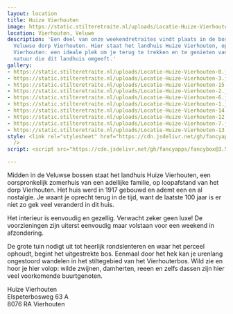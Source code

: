 ```yaml
---
layout: location
title: Huize Vierhouten
image: https://static.stilteretraite.nl/uploads/Locatie-Huize-Vierhouten-15.jpg
location: Vierhouten, Veluwe
description: 'Een deel van onze weekendretraites vindt plaats in de bossen nabij het
  Veluwse dorp Vierhouten. Hier staat het landhuis Huize Vierhouten, op landgoed Huize
  Vierhouten: een ideale plek om je terug te trekken en te genieten van de uitgestrekte
  natuur die dit landhuis omgeeft.'
gallery:
- https://static.stilteretraite.nl/uploads/Locatie-Huize-Vierhouten-0.jpg
- https://static.stilteretraite.nl/uploads/Locatie-Huize-Vierhouten-3.jpg
- https://static.stilteretraite.nl/uploads/Locatie-Huize-Vierhouten-15.jpg
- https://static.stilteretraite.nl/uploads/Locatie-Huize-Vierhouten-2.jpg
- https://static.stilteretraite.nl/uploads/Locatie-Huize-Vierhouten-6.jpg
- https://static.stilteretraite.nl/uploads/Locatie-Huize-Vierhouten-1.jpg
- https://static.stilteretraite.nl/uploads/Locatie-Huize-Vierhouten-14.jpg
- https://static.stilteretraite.nl/uploads/Locatie-Huize-Vierhouten-12.jpg
- https://static.stilteretraite.nl/uploads/Locatie-Huize-Vierhouten-7.jpg
- https://static.stilteretraite.nl/uploads/Locatie-Huize-Vierhouten-13.jpg
style: <link rel="stylesheet" href="https://cdn.jsdelivr.net/gh/fancyapps/fancybox@3.5.7/dist/jquery.fancybox.min.css"
  />
script: <script src="https://cdn.jsdelivr.net/gh/fancyapps/fancybox@3.5.7/dist/jquery.fancybox.min.js"></script>

---
```

Midden in de Veluwse bossen staat het landhuis Huize Vierhouten, een oorspronkelijk zomerhuis van een adellijke familie, op loopafstand van het dorp Vierhouten. Het huis werd in 1917 gebouwd en ademt een en al nostalgie. Je waant je oprecht terug in de tijd, want de laatste 100 jaar is er niet zo gek veel veranderd in dit huis.

Het interieur is eenvoudig en gezellig. Verwacht zeker geen luxe! De voorzieningen zijn uiterst eenvoudig maar volstaan voor een weekend in afzondering.

De grote tuin nodigt uit tot heerlijk rondslenteren en waar het perceel ophoudt, begint het uitgestrekte bos. Eenmaal door het hek kan je urenlang ongestoord wandelen in het stiltegebied van het Vierhouterbos. Wild zie en hoor je hier volop: wilde zwijnen, damherten, reeen en zelfs dassen zijn hier veel voorkomende buurtgenoten.

Huize Vierhouten  
Elspeterbosweg 63 A  
8076 RA Vierhouten